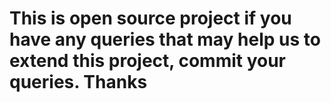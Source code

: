 # This is open source project if you have any queries that may help us to extend this project, commit your queries. Thanks
